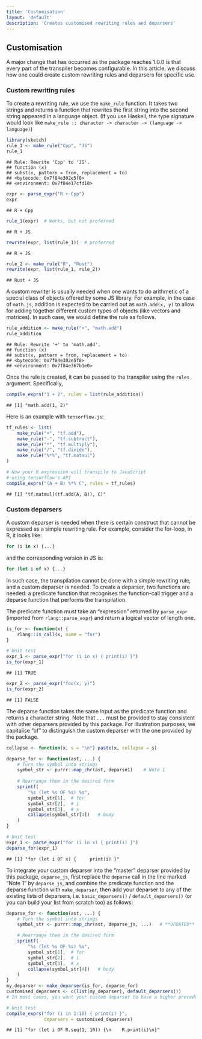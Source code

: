 ```yaml
---
title: 'Customisation'
layout: 'default'
description: 'Creates customised rewriting rules and deparsers'
---
```



## Customisation

A major change that has occurred as the package reaches 1.0.0 is that
every part of the transpiler becomes configurable. In this article, we
discuss how one could create custom rewriting rules and deparsers for
specific use.

### Custom rewriting rules

To create a rewriting rule, we use the `make_rule` function. It takes
two strings and returns a function that rewrites the first string into
the second string appeared in a language object. (If you use Haskell,
the type signature would look like `make_rule :: character -> character
-> (language -> language)`)

``` r
library(sketch)
rule_1 <- make_rule("Cpp", "JS")
rule_1
```

    ## Rule: Rewrite 'Cpp' to 'JS'.
    ## function (x) 
    ## subst(x, pattern = from, replacement = to)
    ## <bytecode: 0x7f84e302e5f8>
    ## <environment: 0x7f84e17cfd18>

``` r
expr <- parse_expr("R + Cpp")
expr
```

    ## R + Cpp

``` r
rule_1(expr)  # Works, but not preferred
```

    ## R + JS

``` r
rewrite(expr, list(rule_1))  # preferred
```

    ## R + JS

``` r
rule_2 <- make_rule("R", "Rust")
rewrite(expr, list(rule_1, rule_2))
```

    ## Rust + JS

A custom rewriter is usually needed when one wants to do arithmetic of a
special class of objects offered by some JS library. For example, in the
case of `math.js`, addition is expected to be carried out as
`math.add(x, y)` to allow for adding together different custom types of
objects (like vectors and matrices). In such case, we would define the
rule as follows.

``` r
rule_addition <- make_rule("+", "math.add")
rule_addition
```

    ## Rule: Rewrite '+' to 'math.add'.
    ## function (x) 
    ## subst(x, pattern = from, replacement = to)
    ## <bytecode: 0x7f84e302e5f8>
    ## <environment: 0x7f84e367b1e0>

Once the rule is created, it can be passed to the transpiler using the
`rules` argument. Specifically,

``` r
compile_exprs("1 + 2", rules = list(rule_addition))
```

    ## [1] "math.add(1, 2)"

Here is an example with `tensorflow.js`:

``` r
tf_rules <- list(
    make_rule("+", "tf.add"),
    make_rule("-", "tf.subtract"),
    make_rule("*", "tf.multiply"),
    make_rule("/", "tf.divide"),
    make_rule("%*%", "tf.matmul")
)

# Now your R expression will transpile to JavaScript
# using tensorflow's API
compile_exprs("(A + B) %*% C", rules = tf_rules)
```

    ## [1] "tf.matmul((tf.add(A, B)), C)"

### Custom deparsers

A custom deparser is needed when there is certain construct that cannot
be expressed as a simple rewriting rule. For example, consider the
for-loop, in R, it looks like:

``` r
for (i in x) {...}
```

and the corresponding version in JS is:

``` js
for (let i of x) {...}
```

In such case, the transpilation cannot be done with a simple rewriting
rule, and a custom deparser is needed. To create a deparser, two
functions are needed: a predicate function that recognises the
function-call trigger and a deparse function that performs the
transpilation.

The predicate function must take an “expression” returned by
`parse_expr` (imported from `rlang::parse_expr`) and return a logical
vector of length one.

``` r
is_for <- function(x) {
    rlang::is_call(x, name = "for")
}

# Unit test
expr_1 <- parse_expr("for (i in x) { print(i) }")
is_for(expr_1)
```

    ## [1] TRUE

``` r
expr_2 <- parse_expr("foo(x, y)")
is_for(expr_2)
```

    ## [1] FALSE

The deparse function takes the same input as the predicate function and
returns a character string. Note that `...` must be provided to stay
consistent with other deparsers provided by this package. For
illustration purposes, we capitalise “of” to distinguish the custom
deparser with the one provided by the package.

``` r
collapse <- function(x, s = "\n") paste(x, collapse = s)

deparse_for <- function(ast, ...) {
    # Turn the symbol into strings
    symbol_str <- purrr::map_chr(ast, deparse1)    # Note 1
    
    # Rearrange them in the desired form
    sprintf(
        "%s (let %s OF %s) %s", 
        symbol_str[1],  # for
        symbol_str[2],  # i
        symbol_str[3],  # x
        collapse(symbol_str[4])   # body
    )
}

# Unit test
expr_1 <- parse_expr("for (i in x) { print(i) }")
deparse_for(expr_1)
```

    ## [1] "for (let i OF x) {     print(i) }"

To integrate your custom deparser into the “master” deparser provided by
this package, `deparse_js`, first replace the `deparse` call in the line
marked “Note 1” by `deparse_js`, and combine the predicate function and
the deparse function with `make_deparser`, then add your deparser to any
of the existing lists of deparsers, i.e. `basic_deparsers()` /
`default_deparsers()` (or you can build your list from scratch too) as
follows:

``` r
deparse_for <- function(ast, ...) {
    # Turn the symbol into strings
    symbol_str <- purrr::map_chr(ast, deparse_js, ...)   # **UPDATED**

    # Rearrange them in the desired form
    sprintf(
        "%s (let %s OF %s) %s", 
        symbol_str[1],  # for
        symbol_str[2],  # i
        symbol_str[3],  # x
        collapse(symbol_str[4])   # body
    )
}
my_deparser <- make_deparser(is_for, deparse_for)
customised_deparsers <- c(list(my_deparser), default_deparsers())
# In most cases, you want your custom deparser to have a higher precedence than the package's ones. So it is added to the front rather than to the end.

# Unit test
compile_exprs("for (i in 1:10) { print(i) }", 
              deparsers = customised_deparsers)
```

    ## [1] "for (let i OF R.seq(1, 10)) {\n    R.print(i)\n}"
